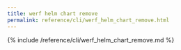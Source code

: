 ```yaml
---
title: werf helm chart remove
permalink: reference/cli/werf_helm_chart_remove.html
---
```


{% include /reference/cli/werf_helm_chart_remove.md %}
